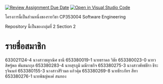 [![Review Assignment Due Date](https://classroom.github.com/assets/deadline-readme-button-22041afd0340ce965d47ae6ef1cefeee28c7c493a6346c4f15d667ab976d596c.svg)](https://classroom.github.com/a/Bwpk2ByU)
[![Open in Visual Studio Code](https://classroom.github.com/assets/open-in-vscode-2e0aaae1b6195c2367325f4f02e2d04e9abb55f0b24a779b69b11b9e10269abc.svg)](https://classroom.github.com/online_ide?assignment_repo_id=17427858&assignment_repo_type=AssignmentRepo)

โครงการนี้เป็นส่วนหนึ่งของรายวิชา CP353004 Software Engineering

Repository นี้เป็นของกลุ่มที่ 2 Section 2

# รายชื่อสมาชิก
633021124-4	นางสาวชญาณิศ ธานี
653380019-1	นายธราดล วิชัย
653380023-0	นายวสิษฐ์พล พันชนกกุล
653380283-4	นายสุรภูมิ มณีราชกิจ
653380275-3	นางสาวพัทธ์ธีรา ธีระรุจินนท์
653380155-3	นางสาวสิริวมล แก้วคุ้ม
653380269-8	นายธีระภัทร สีทา
653380276-1	นายพิชญ์พงศ์ สนทอง
